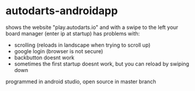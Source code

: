 # autodarts-androidapp

shows the website "play.autodarts.io" and with a swipe to the left your board manager (enter ip at startup)
has problems with:
- scrolling (reloads in landscape when trying to scroll up)
- google login (browser is not secure)
- backbutton doesnt work
- sometimes the first startup doesnt work, but you can reload by swiping down

programmed in android studio, open source in master branch
